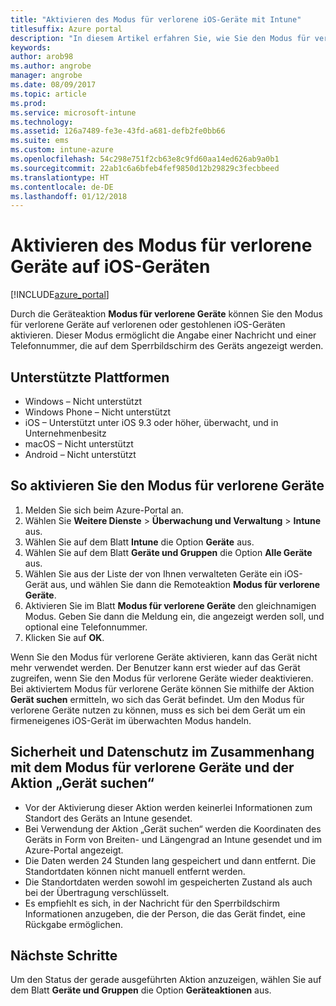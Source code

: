 ```yaml
---
title: "Aktivieren des Modus für verlorene iOS-Geräte mit Intune"
titlesuffix: Azure portal
description: "In diesem Artikel erfahren Sie, wie Sie den Modus für verlorene oder gestohlene iOS-Geräte mithilfe von Intune aktivieren."
keywords: 
author: arob98
ms.author: angrobe
manager: angrobe
ms.date: 08/09/2017
ms.topic: article
ms.prod: 
ms.service: microsoft-intune
ms.technology: 
ms.assetid: 126a7489-fe3e-43fd-a681-defb2fe0bb66
ms.suite: ems
ms.custom: intune-azure
ms.openlocfilehash: 54c298e751f2cb63e8c9fd60aa14ed626ab9a0b1
ms.sourcegitcommit: 22ab1c6a6bfeb4fef9850d12b29829c3fecbbeed
ms.translationtype: HT
ms.contentlocale: de-DE
ms.lasthandoff: 01/12/2018
---
```

# <a name="activate-lost-mode-on-ios-devices"></a>Aktivieren des Modus für verlorene Geräte auf iOS-Geräten


[!INCLUDE[azure_portal](./includes/azure_portal.md)]

Durch die Geräteaktion **Modus für verlorene Geräte** können Sie den Modus für verlorene Geräte auf verlorenen oder gestohlenen iOS-Geräten aktivieren. Dieser Modus ermöglicht die Angabe einer Nachricht und einer Telefonnummer, die auf dem Sperrbildschirm des Geräts angezeigt werden.

## <a name="supported-platforms"></a>Unterstützte Plattformen

- Windows – Nicht unterstützt
- Windows Phone – Nicht unterstützt
- iOS – Unterstützt unter iOS 9.3 oder höher, überwacht, und in Unternehmenbesitz
- macOS – Nicht unterstützt
- Android – Nicht unterstützt

## <a name="how-to-activate-lost-mode"></a>So aktivieren Sie den Modus für verlorene Geräte

1. Melden Sie sich beim Azure-Portal an.
2. Wählen Sie **Weitere Dienste** > **Überwachung und Verwaltung** > **Intune** aus.
3. Wählen Sie auf dem Blatt **Intune** die Option **Geräte** aus.
4. Wählen Sie auf dem Blatt **Geräte und Gruppen** die Option **Alle Geräte** aus.
5. Wählen Sie aus der Liste der von Ihnen verwalteten Geräte ein iOS-Gerät aus, und wählen Sie dann die Remoteaktion **Modus für verlorene Geräte**.
6. Aktivieren Sie im Blatt **Modus für verlorene Geräte** den gleichnamigen Modus. Geben Sie dann die Meldung ein, die angezeigt werden soll, und optional eine Telefonnummer.
7. Klicken Sie auf **OK**.

Wenn Sie den Modus für verlorene Geräte aktivieren, kann das Gerät nicht mehr verwendet werden. Der Benutzer kann erst wieder auf das Gerät zugreifen, wenn Sie den Modus für verlorene Geräte wieder deaktivieren. Bei aktiviertem Modus für verlorene Geräte können Sie mithilfe der Aktion **Gerät suchen** ermitteln, wo sich das Gerät befindet.
Um den Modus für verlorene Geräte nutzen zu können, muss es sich bei dem Gerät um ein firmeneigenes iOS-Gerät im überwachten Modus handeln.

## <a name="security-and-privacy-information-for-the-lost-mode-and-locate-device-actions"></a>Sicherheit und Datenschutz im Zusammenhang mit dem Modus für verlorene Geräte und der Aktion „Gerät suchen“
- Vor der Aktivierung dieser Aktion werden keinerlei Informationen zum Standort des Geräts an Intune gesendet.
- Bei Verwendung der Aktion „Gerät suchen“ werden die Koordinaten des Geräts in Form von Breiten- und Längengrad an Intune gesendet und im Azure-Portal angezeigt.
- Die Daten werden 24 Stunden lang gespeichert und dann entfernt. Die Standortdaten können nicht manuell entfernt werden.
- Die Standortdaten werden sowohl im gespeicherten Zustand als auch bei der Übertragung verschlüsselt.
- Es empfiehlt es sich, in der Nachricht für den Sperrbildschirm Informationen anzugeben, die der Person, die das Gerät findet, eine Rückgabe ermöglichen.

## <a name="next-steps"></a>Nächste Schritte

Um den Status der gerade ausgeführten Aktion anzuzeigen, wählen Sie auf dem Blatt **Geräte und Gruppen** die Option **Geräteaktionen** aus.

